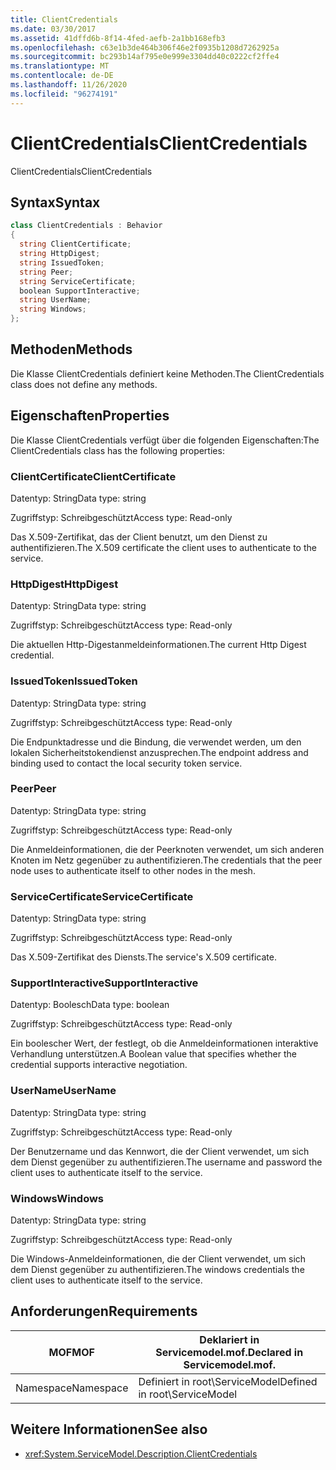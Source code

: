 ```yaml
---
title: ClientCredentials
ms.date: 03/30/2017
ms.assetid: 41dffd6b-8f14-4fed-aefb-2a1bb168efb3
ms.openlocfilehash: c63e1b3de464b306f46e2f0935b1208d7262925a
ms.sourcegitcommit: bc293b14af795e0e999e3304dd40c0222cf2ffe4
ms.translationtype: MT
ms.contentlocale: de-DE
ms.lasthandoff: 11/26/2020
ms.locfileid: "96274191"
---
```

# <a name="clientcredentials"></a><span data-ttu-id="73a5d-102">ClientCredentials</span><span class="sxs-lookup"><span data-stu-id="73a5d-102">ClientCredentials</span></span>

<span data-ttu-id="73a5d-103">ClientCredentials</span><span class="sxs-lookup"><span data-stu-id="73a5d-103">ClientCredentials</span></span>  
  
## <a name="syntax"></a><span data-ttu-id="73a5d-104">Syntax</span><span class="sxs-lookup"><span data-stu-id="73a5d-104">Syntax</span></span>  
  
```csharp
class ClientCredentials : Behavior  
{  
  string ClientCertificate;  
  string HttpDigest;  
  string IssuedToken;  
  string Peer;  
  string ServiceCertificate;  
  boolean SupportInteractive;  
  string UserName;  
  string Windows;  
};  
```  
  
## <a name="methods"></a><span data-ttu-id="73a5d-105">Methoden</span><span class="sxs-lookup"><span data-stu-id="73a5d-105">Methods</span></span>  

 <span data-ttu-id="73a5d-106">Die Klasse ClientCredentials definiert keine Methoden.</span><span class="sxs-lookup"><span data-stu-id="73a5d-106">The ClientCredentials class does not define any methods.</span></span>  
  
## <a name="properties"></a><span data-ttu-id="73a5d-107">Eigenschaften</span><span class="sxs-lookup"><span data-stu-id="73a5d-107">Properties</span></span>  

 <span data-ttu-id="73a5d-108">Die Klasse ClientCredentials verfügt über die folgenden Eigenschaften:</span><span class="sxs-lookup"><span data-stu-id="73a5d-108">The ClientCredentials class has the following properties:</span></span>  
  
### <a name="clientcertificate"></a><span data-ttu-id="73a5d-109">ClientCertificate</span><span class="sxs-lookup"><span data-stu-id="73a5d-109">ClientCertificate</span></span>  

 <span data-ttu-id="73a5d-110">Datentyp: String</span><span class="sxs-lookup"><span data-stu-id="73a5d-110">Data type: string</span></span>  
  
 <span data-ttu-id="73a5d-111">Zugriffstyp: Schreibgeschützt</span><span class="sxs-lookup"><span data-stu-id="73a5d-111">Access type: Read-only</span></span>  
  
 <span data-ttu-id="73a5d-112">Das X.509-Zertifikat, das der Client benutzt, um den Dienst zu authentifizieren.</span><span class="sxs-lookup"><span data-stu-id="73a5d-112">The X.509 certificate the client uses to authenticate to the service.</span></span>  
  
### <a name="httpdigest"></a><span data-ttu-id="73a5d-113">HttpDigest</span><span class="sxs-lookup"><span data-stu-id="73a5d-113">HttpDigest</span></span>  

 <span data-ttu-id="73a5d-114">Datentyp: String</span><span class="sxs-lookup"><span data-stu-id="73a5d-114">Data type: string</span></span>  
  
 <span data-ttu-id="73a5d-115">Zugriffstyp: Schreibgeschützt</span><span class="sxs-lookup"><span data-stu-id="73a5d-115">Access type: Read-only</span></span>  
  
 <span data-ttu-id="73a5d-116">Die aktuellen Http-Digestanmeldeinformationen.</span><span class="sxs-lookup"><span data-stu-id="73a5d-116">The current Http Digest credential.</span></span>  
  
### <a name="issuedtoken"></a><span data-ttu-id="73a5d-117">IssuedToken</span><span class="sxs-lookup"><span data-stu-id="73a5d-117">IssuedToken</span></span>  

 <span data-ttu-id="73a5d-118">Datentyp: String</span><span class="sxs-lookup"><span data-stu-id="73a5d-118">Data type: string</span></span>  
  
 <span data-ttu-id="73a5d-119">Zugriffstyp: Schreibgeschützt</span><span class="sxs-lookup"><span data-stu-id="73a5d-119">Access type: Read-only</span></span>  
  
 <span data-ttu-id="73a5d-120">Die Endpunktadresse und die Bindung, die verwendet werden, um den lokalen Sicherheitstokendienst anzusprechen.</span><span class="sxs-lookup"><span data-stu-id="73a5d-120">The endpoint address and binding used to contact the local security token service.</span></span>  
  
### <a name="peer"></a><span data-ttu-id="73a5d-121">Peer</span><span class="sxs-lookup"><span data-stu-id="73a5d-121">Peer</span></span>  

 <span data-ttu-id="73a5d-122">Datentyp: String</span><span class="sxs-lookup"><span data-stu-id="73a5d-122">Data type: string</span></span>  
  
 <span data-ttu-id="73a5d-123">Zugriffstyp: Schreibgeschützt</span><span class="sxs-lookup"><span data-stu-id="73a5d-123">Access type: Read-only</span></span>  
  
 <span data-ttu-id="73a5d-124">Die Anmeldeinformationen, die der Peerknoten verwendet, um sich anderen Knoten im Netz gegenüber zu authentifizieren.</span><span class="sxs-lookup"><span data-stu-id="73a5d-124">The credentials that the peer node uses to authenticate itself to other nodes in the mesh.</span></span>  
  
### <a name="servicecertificate"></a><span data-ttu-id="73a5d-125">ServiceCertificate</span><span class="sxs-lookup"><span data-stu-id="73a5d-125">ServiceCertificate</span></span>  

 <span data-ttu-id="73a5d-126">Datentyp: String</span><span class="sxs-lookup"><span data-stu-id="73a5d-126">Data type: string</span></span>  
  
 <span data-ttu-id="73a5d-127">Zugriffstyp: Schreibgeschützt</span><span class="sxs-lookup"><span data-stu-id="73a5d-127">Access type: Read-only</span></span>  
  
 <span data-ttu-id="73a5d-128">Das X.509-Zertifikat des Diensts.</span><span class="sxs-lookup"><span data-stu-id="73a5d-128">The service's X.509 certificate.</span></span>  
  
### <a name="supportinteractive"></a><span data-ttu-id="73a5d-129">SupportInteractive</span><span class="sxs-lookup"><span data-stu-id="73a5d-129">SupportInteractive</span></span>  

 <span data-ttu-id="73a5d-130">Datentyp: Boolesch</span><span class="sxs-lookup"><span data-stu-id="73a5d-130">Data type: boolean</span></span>  
  
 <span data-ttu-id="73a5d-131">Zugriffstyp: Schreibgeschützt</span><span class="sxs-lookup"><span data-stu-id="73a5d-131">Access type: Read-only</span></span>  
  
 <span data-ttu-id="73a5d-132">Ein boolescher Wert, der festlegt, ob die Anmeldeinformationen interaktive Verhandlung unterstützen.</span><span class="sxs-lookup"><span data-stu-id="73a5d-132">A Boolean value that specifies whether the credential supports interactive negotiation.</span></span>  
  
### <a name="username"></a><span data-ttu-id="73a5d-133">UserName</span><span class="sxs-lookup"><span data-stu-id="73a5d-133">UserName</span></span>  

 <span data-ttu-id="73a5d-134">Datentyp: String</span><span class="sxs-lookup"><span data-stu-id="73a5d-134">Data type: string</span></span>  
  
 <span data-ttu-id="73a5d-135">Zugriffstyp: Schreibgeschützt</span><span class="sxs-lookup"><span data-stu-id="73a5d-135">Access type: Read-only</span></span>  
  
 <span data-ttu-id="73a5d-136">Der Benutzername und das Kennwort, die der Client verwendet, um sich dem Dienst gegenüber zu authentifizieren.</span><span class="sxs-lookup"><span data-stu-id="73a5d-136">The username and password the client uses to authenticate itself to the service.</span></span>  
  
### <a name="windows"></a><span data-ttu-id="73a5d-137">Windows</span><span class="sxs-lookup"><span data-stu-id="73a5d-137">Windows</span></span>  

 <span data-ttu-id="73a5d-138">Datentyp: String</span><span class="sxs-lookup"><span data-stu-id="73a5d-138">Data type: string</span></span>  
  
 <span data-ttu-id="73a5d-139">Zugriffstyp: Schreibgeschützt</span><span class="sxs-lookup"><span data-stu-id="73a5d-139">Access type: Read-only</span></span>  
  
 <span data-ttu-id="73a5d-140">Die Windows-Anmeldeinformationen, die der Client verwendet, um sich dem Dienst gegenüber zu authentifizieren.</span><span class="sxs-lookup"><span data-stu-id="73a5d-140">The windows credentials the client uses to authenticate itself to the service.</span></span>  
  
## <a name="requirements"></a><span data-ttu-id="73a5d-141">Anforderungen</span><span class="sxs-lookup"><span data-stu-id="73a5d-141">Requirements</span></span>  
  
|<span data-ttu-id="73a5d-142">MOF</span><span class="sxs-lookup"><span data-stu-id="73a5d-142">MOF</span></span>|<span data-ttu-id="73a5d-143">Deklariert in Servicemodel.mof.</span><span class="sxs-lookup"><span data-stu-id="73a5d-143">Declared in Servicemodel.mof.</span></span>|  
|---------|-----------------------------------|  
|<span data-ttu-id="73a5d-144">Namespace</span><span class="sxs-lookup"><span data-stu-id="73a5d-144">Namespace</span></span>|<span data-ttu-id="73a5d-145">Definiert in root\ServiceModel</span><span class="sxs-lookup"><span data-stu-id="73a5d-145">Defined in root\ServiceModel</span></span>|  
  
## <a name="see-also"></a><span data-ttu-id="73a5d-146">Weitere Informationen</span><span class="sxs-lookup"><span data-stu-id="73a5d-146">See also</span></span>

- <xref:System.ServiceModel.Description.ClientCredentials>
